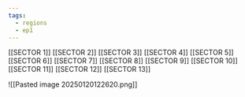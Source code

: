 ```yaml
---
tags:
  - regions
  - ep1
---
```


[[SECTOR 1]]
[[SECTOR 2]]
[[SECTOR 3]]
[[SECTOR 4]]
[[SECTOR 5]]
[[SECTOR 6]]
[[SECTOR 7]]
[[SECTOR 8]]
[[SECTOR 9]]
[[SECTOR 10]]
[[SECTOR 11]]
[[SECTOR 12]]
[[SECTOR 13]]

![[Pasted image 20250120122620.png]]